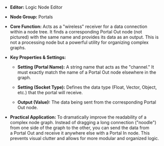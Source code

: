 - **Editor:** Logic Node Editor
    
- **Node Group:** Portals
    
- **Core Function:** Acts as a "wireless" receiver for a data connection within a node tree. It finds a corresponding Portal Out node (not pictured) with the same name and provides its data as an output. This is not a processing node but a powerful utility for organizing complex graphs.
    
- **Key Properties & Settings:**
    
    - **Setting (Portal Name):** A string name that acts as the "channel." It must exactly match the name of a Portal Out node elsewhere in the graph.
        
    - **Setting (Socket Type):** Defines the data type (Float, Vector, Object, etc.) that the portal will receive.
        
    - **Output (Value):** The data being sent from the corresponding Portal Out node.
        
- **Practical Application:** To dramatically improve the readability of a complex node graph. Instead of dragging a long connection ("noodle") from one side of the graph to the other, you can send the data from a Portal Out and receive it anywhere else with a Portal In node. This prevents visual clutter and allows for more modular and organized logic.